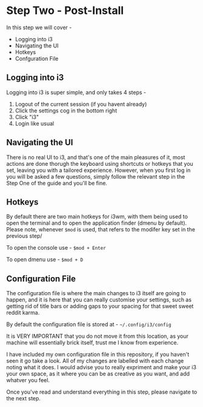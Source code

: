 # Step Two - Post-Install

In this step we will cover - 
- Logging into i3
- Navigating the UI
- Hotkeys
- Confguration File

## Logging into i3
Logging into i3 is super simple, and only takes 4 steps - 
1. Logout of the current session (if you havent already)
2. Click the settings cog in the bottom right
3. Click "i3"
4. Login like usual

## Navigating the UI
There is no real UI to i3, and that's one of the main pleasures of it, most actions are done thorugh the keyboard using shortcuts or hotkeys that you set, leaving  you with a tailored experience. However, when you first log in you will be asked a few questions, simply follow the relevant step in the Step One of the guide and you'll be fine. 

## Hotkeys 
By default there are two main hotkeys for i3wm, with them being used to open the terminal and to open the application finder (dmenu by default). Please note, whenever ``$mod`` is used, that refers to the modifer key set in the previous step/

To open the console use - 
`` $mod + Enter ``

To open dmenu use - 
`` $mod + D ``

## Configuration File 
The configuration file is where the main changes to i3 itself are going to happen, and it is here that you can really customise your settings, such as getting rid of title bars or adding gaps to your spacing for that sweet sweet reddit karma. 

By default the configuration file is stored at - 
`` ~/.config/i3/config ``

It is VERY IMPORTANT that you do not move it from this location, as your machine will essentially brick itself, trust me I know from experience.

I have included my own configuration file in this repository, if you haven't seen it go take a look. All of my changes are labelled with each change noting what it does. I would advise you to really expriment and make your i3 your own space, as it where you can be as creative as you want, and add whatver you feel.

Once you've read and understand everything in this step, please navigate to the next step.
